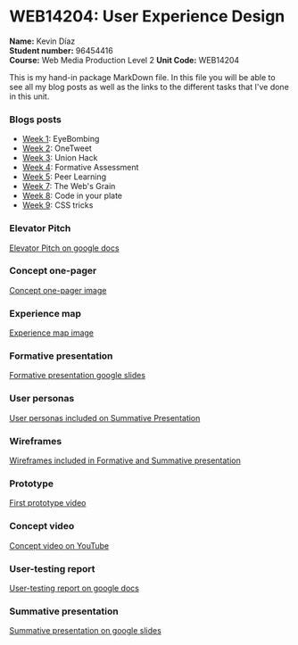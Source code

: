 # WEB14204: User Experience Design
**Name:** Kevin Díaz  
**Student number:** 96454416  
**Course:** Web Media Production Level 2
**Unit Code:** WEB14204  

This is my hand-in package MarkDown file. In this file you will be able to see all my blog posts as well as the links to the different tasks that I've done in this unit.

### Blogs posts
* [Week 1](http://fourthfloor.raveweb.net/karboleda/2016/12/05/eyebombing-web-design-principles/ ): EyeBombing
* [Week 2](http://fourthfloor.raveweb.net/karboleda/2016/12/05/34/): OneTweet
* [Week 3](http://fourthfloor.raveweb.net/karboleda/2016/12/05/union-hack-web-design-principles/): Union Hack
* [Week 4]( http://fourthfloor.raveweb.net/karboleda/2016/12/05/formative-presen…esign-principles/ ): Formative Assessment
* [Week 5](http://fourthfloor.raveweb.net/karboleda/2016/12/05/peer-learning-web-design-principles/): Peer Learning
* [Week 7](http://fourthfloor.raveweb.net/karboleda/2016/12/05/the-webs-grain-web-design-principles/): The Web's Grain
* [Week 8](http://fourthfloor.raveweb.net/karboleda/2016/12/05/code-in-your-plate-web-design-principles/): Code in your plate
* [Week 9](http://fourthfloor.raveweb.net/karboleda/2016/12/05/css-tricks-web-design-principles/): CSS tricks

### Elevator Pitch

[Elevator Pitch on google docs](https://docs.google.com/document/d/1uVdx0Fr4PTRV82OBZekbMTFelFugMCIrCuOD_mFEFLk/edit?usp=sharing)

### Concept one-pager

[Concept one-pager image](https://drive.google.com/file/d/1CbMwBzOPYk2V5XskYp-Nqb_WIBcwMU3M/view?usp=sharing)

### Experience map

[Experience map image](https://github.com/ImMrKDA/OneTweetSP/blob/master/OneTweetSP.md)

### Formative presentation

[Formative presentation google slides](https://docs.google.com/presentation/d/1AEcr33EEuVdwfb4VPxXaB8SYxIyjR8qt4NwnDd-gDKU/edit?usp=sharing)

### User personas

[User personas included on Summative Presentation](https://docs.google.com/presentation/d/1u04Pfp8FKWTD6K3EMKsXzW-v2V-hWXjVOvXNYdy204c/edit?usp=sharing)

### Wireframes

[Wireframes included in Formative and Summative presentation](https://docs.google.com/presentation/d/1u04Pfp8FKWTD6K3EMKsXzW-v2V-hWXjVOvXNYdy204c/edit?usp=sharing)

### Prototype

[First prototype video](https://drive.google.com/file/d/1WKnUynorxxHtAlALwQZpF8fINRO45Cbi/view?usp=sharing)

### Concept video

[Concept video on YouTube](https://www.youtube.com/watch?v=y8y82X27WAc&feature=youtu.be)

### User-testing report

[User-testing report on google docs](https://docs.google.com/document/d/1cyzbXw5Zuul0Ie_zaF0hwbUCDXJYQlY49Fj2keDhQeI/edit?usp=sharing)

### Summative presentation

[Summative presentation on google slides](https://docs.google.com/presentation/d/1u04Pfp8FKWTD6K3EMKsXzW-v2V-hWXjVOvXNYdy204c/edit?usp=sharing)

